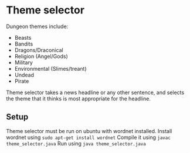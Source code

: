 # Theme selector

Dungeon themes include:

* Beasts
* Bandits
* Dragons/Draconical
* Religion (Angel/Gods)
* Military
* Environmental (Slimes/treant)
* Undead
* Pirate

Theme selector takes a news headline or any other sentence, and selects the theme that it thinks is most appropriate for the headline.

## Setup

Theme selector must be run on ubuntu with wordnet installed.
Install wordnet using `sudo apt-get install wordnet`
Compile it using `javac theme_selector.java`
Run using `java theme_selector.java`